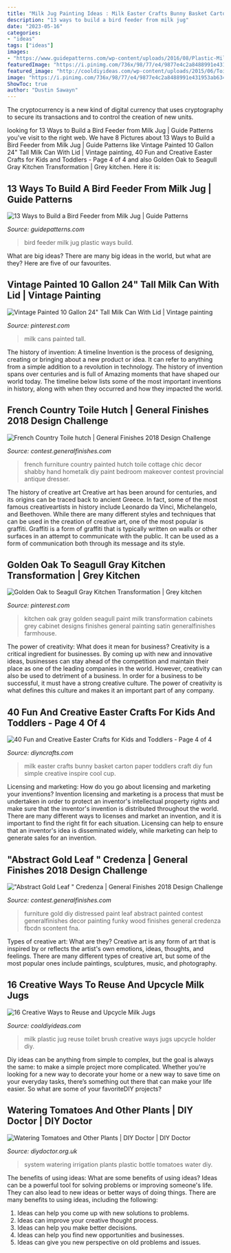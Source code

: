 ```yaml
---
title: "Milk Jug Painting Ideas : Milk Easter Crafts Bunny Basket Carton Paper Toddlers Craft Diy Fun Simple Creative Inspire Cool Cup"
description: "13 ways to build a bird feeder from milk jug"
date: "2023-05-16"
categories:
- "ideas"
tags: ["ideas"]
images:
- "https://www.guidepatterns.com/wp-content/uploads/2016/08/Plastic-Milk-Jug-Bird-Feeder.jpg"
featuredImage: "https://i.pinimg.com/736x/98/77/e4/9877e4c2a8488991e431953ab6347b12.jpg"
featured_image: "http://cooldiyideas.com/wp-content/uploads/2015/06/Toilet-Brush-Holder-From-a-Milk-Jug.jpg"
image: "https://i.pinimg.com/736x/98/77/e4/9877e4c2a8488991e431953ab6347b12.jpg"
ShowToc: true
author: "Dustin Sawayn"
---
```



The cryptocurrency is a new kind of digital currency that uses cryptography to secure its transactions and to control the creation of new units.

	

		
looking for 13 Ways to Build a Bird Feeder from Milk Jug | Guide Patterns you've visit to the right web. We have 8 Pictures about 13 Ways to Build a Bird Feeder from Milk Jug | Guide Patterns like Vintage Painted 10 Gallon 24&quot; Tall Milk Can With Lid | Vintage painting, 40 Fun and Creative Easter Crafts for Kids and Toddlers - Page 4 of 4 and also Golden Oak to Seagull Gray Kitchen Transformation | Grey kitchen. Here it is:
		
    
## 13 Ways To Build A Bird Feeder From Milk Jug | Guide Patterns

<img loading=lazy src="https://www.guidepatterns.com/wp-content/uploads/2016/08/Plastic-Milk-Jug-Bird-Feeder.jpg" onerror="this.onerror=null;this.src='https://tse1.mm.bing.net/th?id=OIP.ikGdMQ9B9fZiqLqdXoNDOgAAAA&amp;pid=15.1';" alt="13 Ways to Build a Bird Feeder from Milk Jug | Guide Patterns">

_Source: guidepatterns.com_

>bird feeder milk jug plastic ways build. 

	

What are big ideas?
There are many big ideas in the world, but what are they? Here are five of our favourites.

    
## Vintage Painted 10 Gallon 24&quot; Tall Milk Can With Lid | Vintage Painting

<img loading=lazy src="https://i.pinimg.com/736x/6e/cb/d3/6ecbd3d144d4ea98c773686ca3887773--milk-cans.jpg" onerror="this.onerror=null;this.src='https://tse2.mm.bing.net/th?id=OIP.7TY7jjg6qSEeyrZW4ym8SwHaJ3&amp;pid=15.1';" alt="Vintage Painted 10 Gallon 24&quot; Tall Milk Can With Lid | Vintage painting">

_Source: pinterest.com_

>milk cans painted tall. 

	

The history of invention: A timeline
Invention is the process of designing, creating or bringing about a new product or idea. It can refer to anything from a simple addition to a revolution in technology. The history of invention spans over centuries and is full of Amazing moments that have shaped our world today. 
The timeline below lists some of the most important inventions in history, along with when they occurred and how they impacted the world.

    
## French Country Toile Hutch | General Finishes 2018 Design Challenge

<img loading=lazy src="https://contest.generalfinishes.com/sites/default/files/images/contest/project-images/image_512.jpeg" onerror="this.onerror=null;this.src='https://tse3.mm.bing.net/th?id=OIP.2ptiWztPQHxPcsKBy53eowHaJQ&amp;pid=15.1';" alt="French Country Toile hutch | General Finishes 2018 Design Challenge">

_Source: contest.generalfinishes.com_

>french furniture country painted hutch toile cottage chic decor shabby hand hometalk diy paint bedroom makeover contest provincial antique dresser. 

	

The history of creative art
Creative art has been around for centuries, and its origins can be traced back to ancient Greece. In fact, some of the most famous creativeartists in history include Leonardo da Vinci, Michelangelo, and Beethoven. While there are many different styles and techniques that can be used in the creation of creative art, one of the most popular is graffiti. Graffiti is a form of graffiti that is typically written on walls or other surfaces in an attempt to communicate with the public. It can be used as a form of communication both through its message and its style.

    
## Golden Oak To Seagull Gray Kitchen Transformation | Grey Kitchen

<img loading=lazy src="https://i.pinimg.com/736x/98/77/e4/9877e4c2a8488991e431953ab6347b12.jpg" onerror="this.onerror=null;this.src='https://tse3.mm.bing.net/th?id=OIP.YGyBRbYv_6R6EsnUszlMHwHaNK&amp;pid=15.1';" alt="Golden Oak to Seagull Gray Kitchen Transformation | Grey kitchen">

_Source: pinterest.com_

>kitchen oak gray golden seagull paint milk transformation cabinets grey cabinet designs finishes general painting satin generalfinishes farmhouse. 

	

The power of creativity: What does it mean for business?
Creativity is a critical ingredient for businesses. By coming up with new and innovative ideas, businesses can stay ahead of the competition and maintain their place as one of the leading companies in the world. However, creativity can also be used to detriment of a business. In order for a business to be successful, it must have a strong creative culture. The power of creativity is what defines this culture and makes it an important part of any company.

    
## 40 Fun And Creative Easter Crafts For Kids And Toddlers - Page 4 Of 4

<img loading=lazy src="http://www.diyncrafts.com/wp-content/uploads/2015/02/39-paper-bunny.jpg" onerror="this.onerror=null;this.src='https://tse4.mm.bing.net/th?id=OIP.8VpsimJMiRwyBLdak_8QngHaLv&amp;pid=15.1';" alt="40 Fun and Creative Easter Crafts for Kids and Toddlers - Page 4 of 4">

_Source: diyncrafts.com_

>milk easter crafts bunny basket carton paper toddlers craft diy fun simple creative inspire cool cup. 

	

Licensing and marketing: How do you go about licensing and marketing your inventions?
Invention licensing and marketing is a process that must be undertaken in order to protect an inventor's intellectual property rights and make sure that the inventor's invention is distributed throughout the world. There are many different ways to licenses and market an invention, and it is important to find the right fit for each situation. Licensing can help to ensure that an inventor's idea is disseminated widely, while marketing can help to generate sales for an invention.

    
## &quot;Abstract Gold Leaf &quot; Credenza | General Finishes 2018 Design Challenge

<img loading=lazy src="https://contest.generalfinishes.com/sites/default/files/images/contest/project-images/img_4882.jpg" onerror="this.onerror=null;this.src='https://tse4.mm.bing.net/th?id=OIP.r2vxwEHz8WUnUz4W5uuapwHaLH&amp;pid=15.1';" alt="&quot;Abstract Gold Leaf &quot; Credenza | General Finishes 2018 Design Challenge">

_Source: contest.generalfinishes.com_

>furniture gold diy distressed paint leaf abstract painted contest generalfinishes decor painting funky wood finishes general credenza fbcdn scontent fna. 

	

Types of creative art: What are they?
Creative art is any form of art that is inspired by or reflects the artist's own emotions, ideas, thoughts, and feelings. There are many different types of creative art, but some of the most popular ones include paintings, sculptures, music, and photography.

    
## 16 Creative Ways To Reuse And Upcycle Milk Jugs

<img loading=lazy src="http://cooldiyideas.com/wp-content/uploads/2015/06/Toilet-Brush-Holder-From-a-Milk-Jug.jpg" onerror="this.onerror=null;this.src='https://tse4.mm.bing.net/th?id=OIP.OoLmEe236CB82MKUn6EmJgAAAA&amp;pid=15.1';" alt="16 Creative Ways to Reuse and Upcycle Milk Jugs">

_Source: cooldiyideas.com_

>milk plastic jug reuse toilet brush creative ways jugs upcycle holder diy. 

	

Diy ideas can be anything from simple to complex, but the goal is always the same: to make a simple project more complicated. Whether you’re looking for a new way to decorate your home or a new way to save time on your everyday tasks, there’s something out there that can make your life easier. So what are some of your favoriteDIY projects?

    
## Watering Tomatoes And Other Plants | DIY Doctor | DIY Doctor

<img loading=lazy src="https://www.diydoctor.org.uk/blog/wp-content/uploads/2015/07/Pintrest-Irrigation-417x1024.jpg" onerror="this.onerror=null;this.src='https://tse3.mm.bing.net/th?id=OIP.MqSjXTScNDRXfSOCnwbb7AAAAA&amp;pid=15.1';" alt="Watering Tomatoes and Other Plants | DIY Doctor | DIY Doctor">

_Source: diydoctor.org.uk_

>system watering irrigation plants plastic bottle tomatoes water diy. 

	

The benefits of using ideas: What are some benefits of using ideas?
Ideas can be a powerful tool for solving problems or improving someone's life. They can also lead to new ideas or better ways of doing things. There are many benefits to using ideas, including the following: 
1. Ideas can help you come up with new solutions to problems.
2. Ideas can improve your creative thought process. 
3. Ideas can help you make better decisions. 
4. Ideas can help you find new opportunities and businesses. 
5. Ideas can give you new perspective on old problems and issues.

